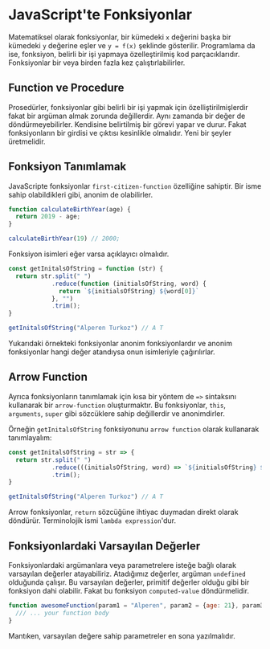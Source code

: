 # JavaScript'te Fonksiyonlar
Matematiksel olarak fonksiyonlar, bir kümedeki `x` değerini başka bir kümedeki `y` değerine eşler ve `y = f(x)` şeklinde gösterilir. Programlama da ise, fonksiyon, belirli bir işi yapmaya özelleştirilmiş kod parçacıklarıdır. Fonksiyonlar bir veya birden fazla kez çalıştırlabilirler.

## Function ve Procedure
Prosedürler, fonksiyonlar gibi belirli bir işi yapmak için özelliştirilmişlerdir fakat bir argüman almak zorunda değillerdir. Aynı zamanda bir değer de döndürmeyebilirler. Kendisine belirtilmiş bir görevi yapar ve durur. Fakat fonksiyonların bir girdisi ve çıktısı kesinlikle olmalıdır. Yeni bir şeyler üretmelidir.

## Fonksiyon Tanımlamak
JavaScripte fonksiyonlar `first-citizen-function` özelliğine sahiptir. Bir isme sahip olabildikleri gibi, anonim de olabilirler.

```js
function calculateBirthYear(age) {
  return 2019 - age;
}

calculateBirthYear(19) // 2000;
```

Fonksiyon isimleri eğer varsa açıklayıcı olmalıdır.

```js
const getInitalsOfString = function (str) {
  return str.split(" ")
            .reduce(function (initialsOfString, word) {
              return `${initialsOfString} ${word[0]}`
            }, "")
            .trim();
}

getInitalsOfString("Alperen Turkoz") // A T
```

Yukarıdaki örnekteki fonksiyonlar anonim fonksiyonlardır ve anonim fonksiyonlar hangi değer atandıysa onun isimleriyle çağırılırlar.

## Arrow Function
Ayrıca fonksiyonların tanımlamak için kısa bir yöntem de `=>` sintaksını kullanarak bir `arrow-function` oluşturmaktır. Bu fonksiyonlar, `this`, `arguments`, `super` gibi sözcüklere sahip değillerdir ve anonimdirler.

Örneğin `getInitalsOfString` fonksiyonunu `arrow function` olarak kullanarak tanımlayalım:

```js
const getInitalsOfString = str => {
  return str.split(" ")
            .reduce(((initialsOfString, word) => `${initialsOfString} ${word[0]}`), "")
            .trim();
}

getInitalsOfString("Alperen Turkoz") // A T
```
Arrow fonksiyonlar, `return` sözcüğüne ihtiyac duymadan direkt olarak döndürür. Terminolojik ismi `lambda expression`'dur.

## Fonksiyonlardaki Varsayılan Değerler
Fonksiyonlardaki argümanlara veya parametrelere isteğe bağlı olarak varsayılan değerler atayabiliriz. Atadığımız değerler, argüman `undefined` olduğunda çalışır. Bu varsayılan değerler, primitif değerler olduğu gibi bir fonksiyon dahi olabilir. Fakat bu fonksiyon `computed-value` döndürmelidir.
```js
function awesomeFunction(param1 = "Alperen", param2 = {age: 21}, param3 = anotherAwesomeFunction()) {
  /// ... your function body
}
```
Mantıken, varsayılan değere sahip parametreler en sona yazılmalıdır.